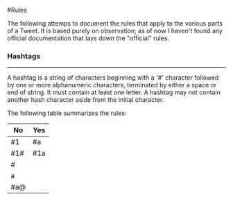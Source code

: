 #Rules 


The following attemps to document the rules that apply to the various parts of a Tweet. It is based purely on observation; as of now
I haven't found any official documentation that lays down the "official" rules. 

### Hashtags
---

A hashtag is a string of characters beginning with a '#' character followed by one or more alphanumeric characters, terminated by either a space or end of string. It must contain at least one letter. A hashtag may not contain another hash character aside from the initial character. 

The following table summarizes the rules:

| No  | Yes |
|-----|-----|
| #1  | #a  |
| #1# | #1a |
| #   |     |
| a   |     |
| #a@ |     |

